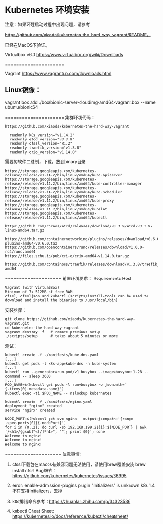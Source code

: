 Kubernetes 环境安装
=====================
注意：如果环境启动过程中出现问题，请参考

https://github.com/xiaods/kubernetes-the-hard-way-vagrant/README。

已经在MacOS下验证。


Virtualbox  v6.0
https://www.virtualbox.org/wiki/Downloads

=====================

Vagrant
https://www.vagrantup.com/downloads.html


Linux镜像：
--------------------

vagrant box add ./box/bionic-server-cloudimg-amd64-vagrant.box --name ubuntu/bionic64

=====================
集群环境代码：

```
https://github.com/xiaods/kubernetes-the-hard-way-vagrant

  readonly k8s_version="v1.14.2"
  readonly etcd_version="v3.3.9"
  readonly cfssl_version="R1.2"
  readonly traefik_version="v1.3.8"
  readonly crio_version="v1.14.0"
```


需要的软件二进制，下载，放到binary目录

```
https://storage.googleapis.com/kubernetes-release/release/v1.14.2/bin/linux/amd64/kube-apiserver
https://storage.googleapis.com/kubernetes-release/release/v1.14.2/bin/linux/amd64/kube-controller-manager
https://storage.googleapis.com/kubernetes-release/release/v1.14.2/bin/linux/amd64/kube-scheduler
https://storage.googleapis.com/kubernetes-release/release/v1.14.2/bin/linux/amd64/kube-proxy
https://storage.googleapis.com/kubernetes-release/release/v1.14.2/bin/linux/amd64/kubelet
https://storage.googleapis.com/kubernetes-release/release/v1.14.2/bin/linux/amd64/kubectl

https://github.com/coreos/etcd/releases/download/v3.3.9/etcd-v3.3.9-linux-amd64.tar.gz

https://github.com/containernetworking/plugins/releases/download/v0.6.0/cni-plugins-amd64-v0.6.0.tgz
https://github.com/opencontainers/runc/releases/download/v1.0.0-rc4/runc.amd64
https://files.schu.io/pub/cri-o/crio-amd64-v1.14.0.tar.gz

https://github.com/containous/traefik/releases/download/v1.3.8/traefik_linux-amd64
```

====================
前置环境要求：
Requirements Host

```
Vagrant (with VirtualBox)
Minimum of 7x 512MB of free RAM
cfssl, cfssljson and kubectl (scripts/install-tools can be used to download and install the binaries to /usr/local/bin)
```

安装步骤：
```
git clone https://github.com/xiaods/kubernetes-the-hard-way-vagrant.git
cd kubernetes-the-hard-way-vagrant
vagrant destroy -f   # remove previous setup
./scripts/setup      # takes about 5 minutes or more
```

测试：
```
kubectl create -f ./manifests/kube-dns.yaml
[...]
kubectl get pods -l k8s-app=kube-dns -n kube-system
[...]
kubectl run --generator=run-pod/v1 busybox --image=busybox:1.28 --command -- sleep 3600
[...]
POD_NAME=$(kubectl get pods -l run=busybox -o jsonpath="{.items[0].metadata.name}")
kubectl exec -ti $POD_NAME -- nslookup kubernetes

kubectl create -f ./manifests/nginx.yaml
deployment "nginx" created
service "nginx" created

NODE_PORT=$(kubectl get svc nginx --output=jsonpath='{range .spec.ports[0]}{.nodePort}')
for i in {0..2}; do curl -sS 192.168.199.2${i}:${NODE_PORT} | awk '/<h1>/{gsub("<[/]*h1>", ""); print $0}'; done
Welcome to nginx!
Welcome to nginx!
Welcome to nginx!
```
====================
注意事情:

1. cfssl下载包在macos有兼容问题无法使用，请使用brew覆盖安装
brew install cfssl
Bug细节：
https://github.com/kubernetes/kubernetes/issues/66995

2. error: enable-admission-plugins plugin "Initializers" is unknown
k8s 1.4 不在支持Initializers，去掉

3. k8s排错命令参考：https://zhuanlan.zhihu.com/p/34323536

4. kubectl Cheat Sheet: https://kubernetes.io/docs/reference/kubectl/cheatsheet/











